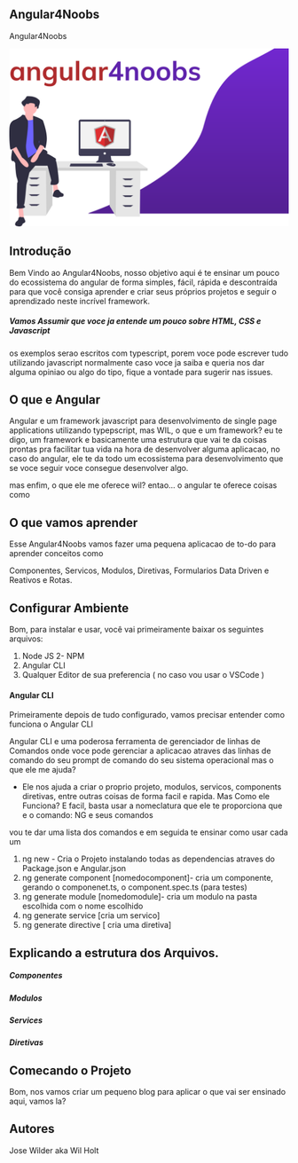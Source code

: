 ## Angular4Noobs
Angular4Noobs

<img src="./assets/a4n-logo.svg">

## Introdução
Bem Vindo ao Angular4Noobs, nosso objetivo aqui é te ensinar um pouco do ecossistema do angular
de forma simples, fácil, rápida e descontraída para que você consiga aprender e criar seus próprios projetos e seguir o aprendizado neste incrível framework.

##### Vamos Assumir que voce ja entende um pouco sobre HTML, CSS e Javascript
os exemplos serao escritos com typescript, porem voce pode escrever tudo utilizando javascript normalmente
caso voce ja saiba e queria nos dar alguma opiniao ou algo do tipo, fique a vontade para sugerir nas issues.

## O que e Angular
 Angular e um framework javascript para desenvolvimento de single page applications utilizando typepscript, mas WIL, o que e um framework? eu te digo, um framework e basicamente uma estrutura que vai te da coisas prontas pra facilitar tua vida na hora de desenvolver alguma aplicacao, no caso do angular, ele te da todo um ecossistema para desenvolvimento que se voce seguir voce consegue desenvolver algo.

mas enfim, o que ele me oferece wil? entao... o angular te oferece coisas como


##  O que vamos aprender
Esse Angular4Noobs vamos fazer uma pequena aplicacao de to-do para aprender conceitos como

Componentes, Servicos, Modulos, Diretivas, Formularios Data Driven e Reativos e Rotas.




## Configurar Ambiente
Bom, para instalar e usar, você vai primeiramente baixar os seguintes arquivos:

1. Node JS
2- NPM
2. Angular CLI
3. Qualquer Editor de sua preferencia ( no caso vou usar o VSCode )

#### Angular CLI
Primeiramente depois de tudo configurado, vamos precisar entender como funciona o Angular CLI

Angular CLI e uma poderosa ferramenta de gerenciador de linhas de Comandos onde voce pode gerenciar a aplicacao  atraves das linhas de comando do seu prompt de comando do seu sistema operacional
mas o que ele me ajuda?
- Ele nos ajuda a criar o proprio projeto, modulos, servicos, components diretivas, entre outras coisas de forma facil e rapida.
Mas Como ele Funciona?
E facil, basta usar a nomeclatura que ele te proporciona que e o comando: NG e seus comandos

vou te dar uma lista dos comandos e em seguida te ensinar como usar cada um

1. ng new - Cria o Projeto instalando todas as dependencias atraves do Package.json e Angular.json
2. ng generate component [nomedocomponent]- cria um componente, gerando o componenet.ts, o component.spec.ts (para testes)
3. ng generate module  [nomedomodule]- cria um modulo na pasta escolhida com o nome escolhido
4. ng generate service  [cria um servico]
5. ng generate directive [ cria uma diretiva]

## Explicando a estrutura dos Arquivos.

##### Componentes
##### Modulos
##### Services
##### Diretivas



## Comecando o Projeto

Bom, nos vamos criar um pequeno blog para aplicar o que vai ser ensinado aqui, vamos la?

## Autores

Jose Wilder aka Wil Holt 
